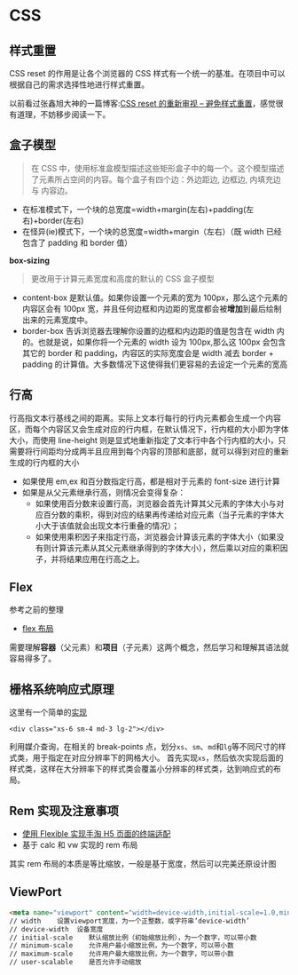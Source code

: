 CSS
===

## 样式重置

CSS reset 的作用是让各个浏览器的 CSS 样式有一个统一的基准。在项目中可以根据自己的需求选择性地进行样式重置。

以前看过张鑫旭大神的一篇博客:[CSS reset 的重新审视 – 避免样式重置](http://www.zhangxinxu.com/wordpress/2010/04/css-reset%E7%9A%84%E9%87%8D%E6%96%B0%E5%AE%A1%E8%A7%86-%E9%81%BF%E5%85%8D%E6%A0%B7%E5%BC%8F%E9%87%8D%E7%BD%AE/)，感觉很有道理，不妨移步阅读一下。


## 盒子模型

> 在 CSS 中，使用标准盒模型描述这些矩形盒子中的每一个。这个模型描述了元素所占空间的内容。每个盒子有四个边：外边距边, 边框边, 内填充边 与 内容边。

-   在标准模式下，一个块的总宽度=width+margin(左右)+padding(左右)+border(左右)
-   在怪异(ie)模式下，一个块的总宽度=width+margin（左右）（既 width 已经包含了 padding 和 border 值）

**box-sizing**

> 更改用于计算元素宽度和高度的默认的 CSS 盒子模型

-   content-box 是默认值。如果你设置一个元素的宽为 100px，那么这个元素的内容区会有 100px 宽，并且任何边框和内边距的宽度都会被**增加**到最后绘制出来的元素宽度中。
-   border-box 告诉浏览器去理解你设置的边框和内边距的值是包含在 width 内的。也就是说，如果你将一个元素的 width 设为 100px,那么这 100px 会包含其它的 border 和 padding，内容区的实际宽度会是 width 减去 border + padding 的计算值。大多数情况下这使得我们更容易的去设定一个元素的宽高

## 行高

行高指文本行基线之间的距离。实际上文本行每行的行内元素都会生成一个内容区，而每个内容区又会生成对应的行内框，在默认情况下，行内框的大小即为字体大小，而使用 line-height 则是显式地重新指定了文本行中各个行内框的大小，只需要将行间距均分成两半且应用到每个内容的顶部和底部，就可以得到对应的重新生成的行内框的大小

-   如果使用 em,ex 和百分数指定行高，都是相对于元素的 font-size 进行计算
-   如果是从父元素继承行高，则情况会变得复杂：
    -   如果使用百分数来设置行高，浏览器会首先计算其父元素的字体大小与对应百分数的乘积，得到对应的结果再传递给对应元素（当子元素的字体大小大于该值就会出现文本行重叠的情况）；
    -   如果使用乘积因子来指定行高，浏览器会计算该元素的字体大小（如果没有则计算该元素从其父元素继承得到的字体大小），然后乘以对应的乘积因子，并将结果应用在行高之上。


## Flex

参考之前的整理

* [flex 布局](http://www.shymean.com/article/flex%E5%B8%83%E5%B1%80)

需要理解**容器**（父元素）和**项目**（子元素）这两个概念，然后学习和理解其语法就容易得多了。

## 栅格系统响应式原理

这里有一个简单的[实现](https://github.com/tangxiangmin/cssMagic/blob/master/src/scss/layout/_grid.scss)

```
<div class="xs-6 sm-4 md-3 lg-2"></div>
```

利用媒介查询，在相关的 break-points 点，划分`xs`、`sm`、`md`和`lg`等不同尺寸的样式类，用于指定在对应分辨率下的网格大小。
首先实现`xs`，然后依次实现后面的样式类，这样在大分辨率下的样式类会覆盖小分辨率的样式类，达到响应式的布局。

## Rem 实现及注意事项

-   [使用 Flexible 实现手淘 H5 页面的终端适配](https://github.com/amfe/article/issues/17)
-   基于 calc 和 vw 实现的 rem 布局

其实 rem 布局的本质是等比缩放，一般是基于宽度，然后可以完美还原设计图

## ViewPort


```html
<meta name="viewport" content="width=device-width,initial-scale=1.0,minimum-scale=1.0,maximum-scale=1.0,user-scalable=no" />
// width    设置viewport宽度，为一个正整数，或字符串‘device-width’
// device-width  设备宽度
// initial-scale    默认缩放比例（初始缩放比例），为一个数字，可以带小数
// minimum-scale    允许用户最小缩放比例，为一个数字，可以带小数
// maximum-scale    允许用户最大缩放比例，为一个数字，可以带小数
// user-scalable    是否允许手动缩放
```

